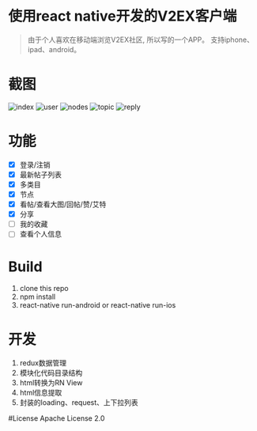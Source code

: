 # 使用react native开发的V2EX客户端

> 由于个人喜欢在移动端浏览V2EX社区, 所以写的一个APP。
  支持iphone、ipad、android。

# 截图
![index](./screenshots/index.png) ![user](./screenshots/user.png)
![nodes](./screenshots/nodes.png) ![topic](./screenshots/topic.png)
![reply](./screenshots/reply.png) 

# 功能
- [x] 登录/注销
- [x] 最新帖子列表
- [x] 多类目
- [x] 节点
- [x] 看帖/查看大图/回帖/赞/艾特
- [x] 分享
- [ ] 我的收藏
- [ ] 查看个人信息

# Build
1. clone this repo
2. npm install
3. react-native run-android or react-native run-ios

# 开发
1. redux数据管理
2. 模块化代码目录结构
3. html转换为RN View
4. html信息提取
5. 封装的loading、request、上下拉列表

#License
Apache License 2.0